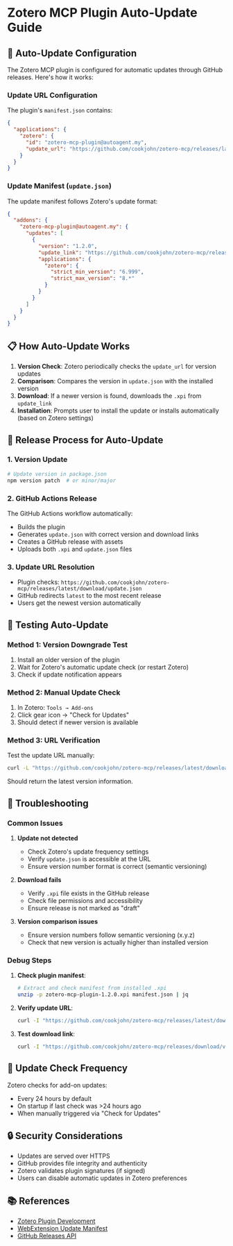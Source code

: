 # Zotero MCP Plugin Auto-Update Guide

## 🔄 Auto-Update Configuration

The Zotero MCP plugin is configured for automatic updates through GitHub releases. Here's how it works:

### Update URL Configuration

The plugin's `manifest.json` contains:
```json
{
  "applications": {
    "zotero": {
      "id": "zotero-mcp-plugin@autoagent.my",
      "update_url": "https://github.com/cookjohn/zotero-mcp/releases/latest/download/update.json"
    }
  }
}
```

### Update Manifest (`update.json`)

The update manifest follows Zotero's update format:
```json
{
  "addons": {
    "zotero-mcp-plugin@autoagent.my": {
      "updates": [
        {
          "version": "1.2.0",
          "update_link": "https://github.com/cookjohn/zotero-mcp/releases/download/v1.2.0/zotero-mcp-plugin-1.2.0.xpi",
          "applications": {
            "zotero": {
              "strict_min_version": "6.999",
              "strict_max_version": "8.*"
            }
          }
        }
      ]
    }
  }
}
```

## 📋 How Auto-Update Works

1. **Version Check**: Zotero periodically checks the `update_url` for version updates
2. **Comparison**: Compares the version in `update.json` with the installed version
3. **Download**: If a newer version is found, downloads the `.xpi` from `update_link`
4. **Installation**: Prompts user to install the update or installs automatically (based on Zotero settings)

## 🚀 Release Process for Auto-Update

### 1. Version Update
```bash
# Update version in package.json
npm version patch  # or minor/major
```

### 2. GitHub Actions Release
The GitHub Actions workflow automatically:
- Builds the plugin
- Generates `update.json` with correct version and download links
- Creates a GitHub release with assets
- Uploads both `.xpi` and `update.json` files

### 3. Update URL Resolution
- Plugin checks: `https://github.com/cookjohn/zotero-mcp/releases/latest/download/update.json`
- GitHub redirects `latest` to the most recent release
- Users get the newest version automatically

## 🧪 Testing Auto-Update

### Method 1: Version Downgrade Test
1. Install an older version of the plugin
2. Wait for Zotero's automatic update check (or restart Zotero)
3. Check if update notification appears

### Method 2: Manual Update Check
1. In Zotero: `Tools → Add-ons`
2. Click gear icon → "Check for Updates"
3. Should detect if newer version is available

### Method 3: URL Verification
Test the update URL manually:
```bash
curl -L "https://github.com/cookjohn/zotero-mcp/releases/latest/download/update.json"
```

Should return the latest version information.

## 🔧 Troubleshooting

### Common Issues

1. **Update not detected**
   - Check Zotero's update frequency settings
   - Verify `update.json` is accessible at the URL
   - Ensure version number format is correct (semantic versioning)

2. **Download fails**
   - Verify `.xpi` file exists in the GitHub release
   - Check file permissions and accessibility
   - Ensure release is not marked as "draft"

3. **Version comparison issues**
   - Ensure version numbers follow semantic versioning (x.y.z)
   - Check that new version is actually higher than installed version

### Debug Steps

1. **Check plugin manifest**:
   ```bash
   # Extract and check manifest from installed .xpi
   unzip -p zotero-mcp-plugin-1.2.0.xpi manifest.json | jq
   ```

2. **Verify update URL**:
   ```bash
   curl -I "https://github.com/cookjohn/zotero-mcp/releases/latest/download/update.json"
   ```

3. **Test download link**:
   ```bash
   curl -I "https://github.com/cookjohn/zotero-mcp/releases/download/v1.2.0/zotero-mcp-plugin-1.2.0.xpi"
   ```

## 📝 Update Check Frequency

Zotero checks for add-on updates:
- Every 24 hours by default
- On startup if last check was >24 hours ago
- When manually triggered via "Check for Updates"

## 🔒 Security Considerations

- Updates are served over HTTPS
- GitHub provides file integrity and authenticity
- Zotero validates plugin signatures (if signed)
- Users can disable automatic updates in Zotero preferences

## 📚 References

- [Zotero Plugin Development](https://www.zotero.org/support/dev/client_coding/plugin_development)
- [WebExtension Update Manifest](https://developer.mozilla.org/en-US/docs/Mozilla/Add-ons/WebExtensions/Updates)
- [GitHub Releases API](https://docs.github.com/en/rest/releases/releases)